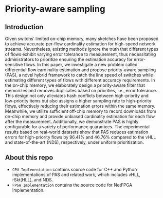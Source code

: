 # Priority-aware sampling
## Introduction
Given switchs' limited on-chip memory, many sketches have been proposed to achieve accurate per-flow cardinality estimation for high-speed network streams. Nevertheless, existing methods ignore the truth that different types of flows exhibit varying error tolerance to measurement, thus necessitating administrators to prioritize ensuring the estimation accuracy for error-sensitive flows. In this paper, we investigate a new problem called differential flow cardinality estimation and propose priority-aware sampling (PAS), a novel hybrid framework to catch the line speed of switches while estimating different types of flows with different accuracy requirements. In the on-chip memory, we elaborately design a priority-aware filter that memorizes and removes duplicates based on priorities, i.e., error tolerance. This design not only alleviates hash conflicts between high-priority and low-priority items but also assigns a higher sampling rate to high-priority flows, effectively reducing their estimation errors within the same memory. Meanwhile, we utilize sufficient off-chip memory to record downloads from on-chip memory and provide unbiased cardinality estimation for each flow after the measurement. Additionally, we demonstrate PAS is highly configurable for a variety of performance guarantees. The experimental results based on real-world datasets show that PAS reduces estimation errors for high-priority flows by 96.41% and 46.76% compared to the vHLL and state-of-the-art (NDS), respectively, under uniform prioritization.

## About this repo

- `CPU Implementation` contains source code for C++ and Python implementations of PAS and related work, which includes vHLL, rSkt(HLL), and NDS.
- `FPGA Implementation` contains the source code for NetFPGA implementation.
